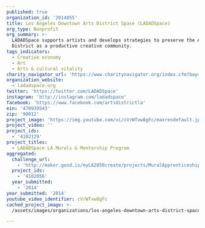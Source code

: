 ```yaml
---
published: true
organization_id: '2014055'
title: Los Angeles Downtown Arts District Space (LADADSpace)
org_type: Nonprofit
org_summary: >-
  LADADSpace supports artists and develops strategies to preserve the Arts
  District as a productive creative community.
tags_indicators:
  - Creative economy
  - Art
  - Arts & cultural vitality
charity_navigator_url: 'https://www.charitynavigator.org/index.cfm?bay=search.profile&ein=470939543'
organization_website:
  - ladadspace.org
twitter: 'https://twitter.com/LADADSpace'
instagram: 'http://instagram.com/ladadspace'
facebook: 'https://www.facebook.com/artsdistrictla'
ein: '470939543'
zip: '90012'
project_image: 'https://img.youtube.com/vi/cVrWTvw8gFc/maxresdefault.jpg'
project_video: ''
project_ids:
  - '4102129'
project_titles:
  - LADADSpace LA Murals & Mentorship Program
aggregated:
  challenge_url:
    - 'http://maker.good.is/myLA2050create/projects/MuralApprenticeship.html'
  project_ids:
    - '4102056'
  year_submitted:
    - '2014'
year_submitted: '2014'
youtube_video_identifier: cVrWTvw8gFc
cached_project_image: >-
  /assets/images/organizations/los-angeles-downtown-arts-district-space-ladadspace/img.youtube.com/vi/cVrWTvw8gFc/maxresdefault.jpg

---
```

